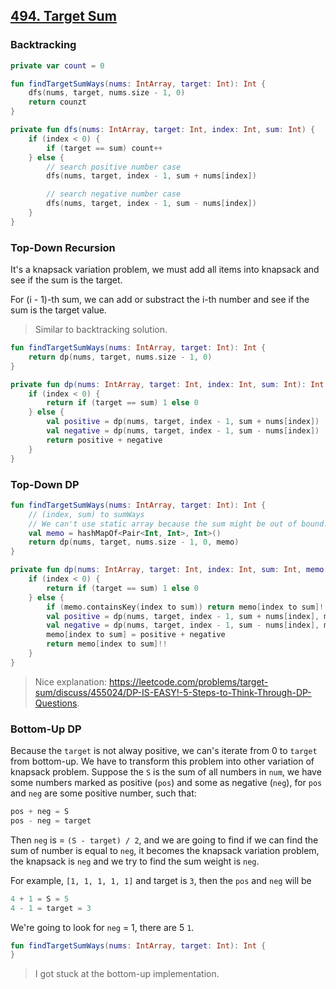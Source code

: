 ## [494. Target Sum](https://leetcode.com/problems/target-sum/)

### Backtracking
```kotlin
private var count = 0

fun findTargetSumWays(nums: IntArray, target: Int): Int {
    dfs(nums, target, nums.size - 1, 0)
    return counzt
}

private fun dfs(nums: IntArray, target: Int, index: Int, sum: Int) {
    if (index < 0) {
        if (target == sum) count++
    } else {
        // search positive number case
        dfs(nums, target, index - 1, sum + nums[index])

        // search negative number case
        dfs(nums, target, index - 1, sum - nums[index])
    }
}
```

### Top-Down Recursion
It's a knapsack variation problem, we must add all items into knapsack and see if the sum is the target.

For (i - 1)-th sum, we can add or substract the i-th number and see if the sum is the target value.

> Similar to backtracking solution.

```kotlin
fun findTargetSumWays(nums: IntArray, target: Int): Int {
    return dp(nums, target, nums.size - 1, 0)
}

private fun dp(nums: IntArray, target: Int, index: Int, sum: Int): Int {
    if (index < 0) {
        return if (target == sum) 1 else 0
    } else {
        val positive = dp(nums, target, index - 1, sum + nums[index])
        val negative = dp(nums, target, index - 1, sum - nums[index])
        return positive + negative
    }
}
```

### Top-Down DP
```kotlin
fun findTargetSumWays(nums: IntArray, target: Int): Int {
    // (index, sum) to sumWays
    // We can't use static array because the sum might be out of bound.
    val memo = hashMapOf<Pair<Int, Int>, Int>()
    return dp(nums, target, nums.size - 1, 0, memo)
}

private fun dp(nums: IntArray, target: Int, index: Int, sum: Int, memo: HashMap<Pair<Int, Int>, Int>): Int {
    if (index < 0) {
        return if (target == sum) 1 else 0
    } else {
        if (memo.containsKey(index to sum)) return memo[index to sum]!!
        val positive = dp(nums, target, index - 1, sum + nums[index], memo)
        val negative = dp(nums, target, index - 1, sum - nums[index], memo)
        memo[index to sum] = positive + negative
        return memo[index to sum]!!
    }
}
```

> Nice explanation: https://leetcode.com/problems/target-sum/discuss/455024/DP-IS-EASY!-5-Steps-to-Think-Through-DP-Questions.

### Bottom-Up DP
Because the `target` is not alway positive, we can's iterate from 0 to `target` from bottom-up. We have to transform this problem into other variation of knapsack problem. Suppose the `S` is the sum of all numbers in `num`, we have some numbers marked as positive (`pos`) and some as negative (`neg`), for `pos` and `neg` are some positive number, such that:

```js
pos + neg = S
pos - neg = target
```

Then `neg` is = `(S - target) / 2`, and we are going to find if we can find the sum of number is equal to `neg`, it becomes the knapsack variation problem, the knapsack is `neg` and we try to find the sum weight is `neg`.

For example, `[1, 1, 1, 1, 1]` and target is `3`, then the `pos` and `neg` will be

```js
4 + 1 = S = 5
4 - 1 = target = 3
```

We're going to look for `neg` = 1, there are 5 `1`.


```kotlin
fun findTargetSumWays(nums: IntArray, target: Int): Int {
}
```

> I got stuck at the bottom-up implementation.